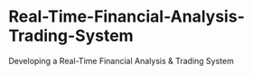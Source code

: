 # Real-Time-Financial-Analysis-Trading-System
Developing a Real-Time Financial Analysis &amp; Trading System
